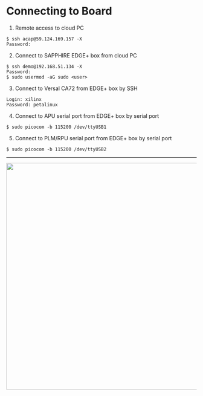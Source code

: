 # Connecting to Board

1. Remote access to cloud PC
```
$ ssh acap@59.124.169.157 -X
Password:
```

2. Connect to SAPPHIRE EDGE+ box from cloud PC
```
$ ssh demo@192.168.51.134 -X
Password:
$ sudo usermod -aG sudo <user>
```

3. Connect to Versal CA72 from EDGE+ box by SSH
```
Login: xilinx
Password: petalinux
```

4. Connect to APU serial port from EDGE+ box by serial port
```
$ sudo picocom -b 115200 /dev/ttyUSB1
```

5. Connect to PLM/RPU serial port from EDGE+ box by serial port
```
$ sudo picocom -b 115200 /dev/ttyUSB2
```

---
<img src="https://github.com/user-attachments/assets/7dc21a82-b57f-430b-875d-e0b08c8f5b94" width=600>
